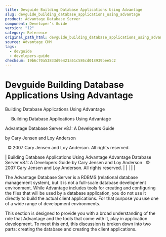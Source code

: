 ```yaml
---
title: Devguide Building Database Applications Using Advantage
slug: devguide_building_database_applications_using_advantage
product: Advantage Database Server
component: Developer’s Guide
version: "12"
category: Reference
original_path_html: devguide_building_database_applications_using_advantage.htm
source: Advantage CHM
tags:
  - devguide
  - developers-guide
checksum: 19b6c70a53833d9e421a51c586cd018939bee5c2
---
```


# Devguide Building Database Applications Using Advantage

Building Database Applications Using Advantage

     Building Database Applications Using Advantage

Advantage Database Server v8.1: A Developers Guide

by Cary Jensen and Loy Anderson

  © 2007 Cary Jensen and Loy Anderson. All rights reserved.

| Building Database Applications Using Advantage  Advantage Database Server v8.1: A Developers Guide  by Cary Jensen and Loy Anderson    © 2007 Cary Jensen and Loy Anderson. All rights reserved. |  |  |  |  |

The Advantage Database Server is a RDBMS (relational database management system), but it is not a full-scale database development environment. While Advantage includes tools for creating and configuring the files that will be used by a database application, you do not use it directly to build the actual client applications. For that purpose you use one of a wide range of development environments.

This section is designed to provide you with a broad understanding of the role that Advantage and the tools that come with it, play in application development. To meet this end, this discussion is broken down into two parts: creating the database and creating the client applications.
